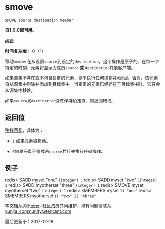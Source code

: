 # smove

```javascript
SMOVE source destination member
```

**自1.0.0起可用。**

[纠错](javascript:;)

**时间复杂度：** O（1）

移动`member`在从设置`source`到设定的`destination`。这个操作是原子的。在每一个特定的时刻，元素将显示为成员`source` **或** `destination`其他客户端。

如果源集不存在或不包含指定的元素，则不执行任何操作并`0`返回。否则，该元素将从源集中删除并添加到目标集中。当指定的元素已经存在于目标集中时，它只会从源集中移除。

如果`source`或`destination`没有保持设定值，则返回错误。

## 返回值

[整数回复](https://redis.io/topics/protocol#integer-reply)，具体为：

- `1` 如果元素被移动。

- `0`如果元素不是成员`source`并且未执行任何操作。

## 例子

redis> SADD myset "one" `(integer) 1` redis> SADD myset "two" `(integer) 1` redis> SADD myotherset "three" `(integer) 1` redis> SMOVE myset myotherset "two" `(integer) 1` redis> SMEMBERS myset `1) "one"` redis> SMEMBERS myotherset `1) "two" 2) "three"`

本文档系腾讯云云+社区成员共同维护，如有问题请联系 yunjia_community@tencent.com

最后更新于：2017-12-18